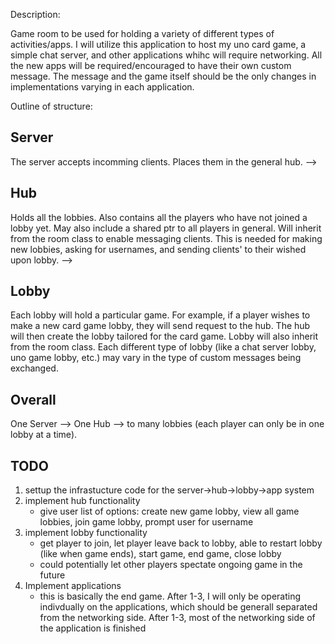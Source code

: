 Description:

Game room to be used for holding a variety of different types of activities/apps. I will utilize this application to host my uno card game, a simple chat server, and other applications whihc will require networking. All the new apps will be required/encouraged to have their own custom message. The message and the game itself should be the only changes in implementations varying in each application.

Outline of structure:

## Server
The server accepts incomming clients. Places them in the general hub.
-->
## Hub
Holds all the lobbies. Also contains all the players who have not joined a lobby yet. May also include a shared ptr to all players in general. Will inherit from the room class to enable messaging clients. This is needed for making new lobbies, asking for usernames, and sending clients' to their wished upon lobby.
-->
## Lobby
Each lobby will hold a particular game. For example, if a player wishes to make a new card game lobby, they will send request to the hub. The hub will then create the lobby tailored for the card game. Lobby will also inherit from the room class. Each different type of lobby (like a chat server lobby, uno game lobby, etc.) may vary in the type of custom messages being exchanged. 

## Overall

One Server --> One Hub --> to many lobbies (each player can only be in one lobby at a time).






## TODO
1. settup the infrastucture code for the server->hub->lobby->app system
2. implement hub functionality
	- give user list of options: create new game lobby, view all game lobbies, join game lobby, prompt user for username
3. implement lobby functionality
	- get player to join, let player leave back to lobby, able to restart lobby (like when game ends), start game, end game, close lobby
	- could potentially let other players spectate ongoing game in the future
4. Implement applications
	- this is basically the end game. After 1-3, I will only be operating indivdually on the applications, which should be generall separated from the networking side. After 1-3, most of the networking side of the application is finished

